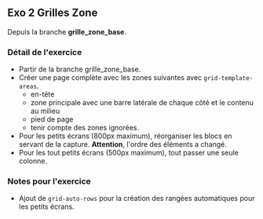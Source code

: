 ## Exo 2 Grilles Zone

Depuis la branche **grille_zone_base**.

### Détail de l'exercice

* Partir de la branche grille_zone_base.
* Créer une page complète avec les zones suivantes avec `grid-template-areas`.
    * en-tête
    * zone principale avec une barre latérale de chaque côté et le contenu au milieu
    * pied de page
    * tenir compte des zones ignorées.
* Pour les petits écrans (800px maximum), réorganiser les blocs en servant de la capture. **Attention**, l'ordre des éléments a changé.
* Pour les tout petits écrans (500px maximum), tout passer une seule colonne.


### Notes pour l'exercice

* Ajout de `grid-auto-rows` pour la création des rangées automatiques pour les petits écrans. 